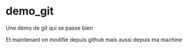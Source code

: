 # demo_git
Une démo de git qui se passe bien

Et maintenant on modifie depuis github
mais aussi depuis ma machine
